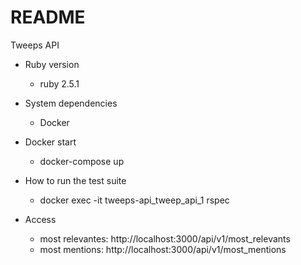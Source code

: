 # README

Tweeps API

* Ruby version
  - ruby 2.5.1

* System dependencies
  - Docker

* Docker start
  - docker-compose up

* How to run the test suite
  - docker exec -it tweeps-api_tweep_api_1 rspec

* Access
  - most relevantes: http://localhost:3000/api/v1/most_relevants
  - most mentions: http://localhost:3000/api/v1/most_mentions